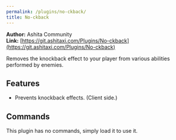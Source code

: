 ```yaml
---
permalink: /plugins/no-ckback/
title: No-ckback
---
```


**Author:** Ashita Community<br/>
**Link:** [https://git.ashitaxi.com/Plugins/No-ckback](https://git.ashitaxi.com/Plugins/No-ckback)

Removes the knockback effect to your player from various abilities performed by enemies.

## Features

  * Prevents knockback effects. (Client side.)

## Commands

This plugin has no commands, simply load it to use it.
